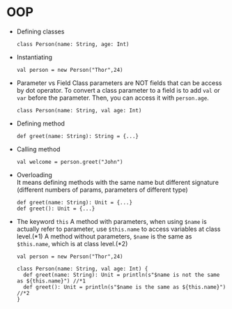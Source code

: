 # OOP
- Defining classes
  ```
  class Person(name: String, age: Int)
  ```
  
- Instantiating
  ```
  val person = new Person("Thor",24)
  ```
  
- Parameter vs Field
  Class parameters are NOT fields that can be access by dot operator.
  To convert a class parameter to a field is to add `val` or `var` before the parameter.
  Then, you can access it with `person.age`.
  ```
  class Person(name: String, val age: Int)
  ```
  
- Defining method
  ```
  def greet(name: String): String = {...}
  ```
  
- Calling method
  ```
  val welcome = person.greet("John")
  ```
 
 - Overloading  
  It means defining methods with the same name but different signature (different numbers of params, parameters of different type)
    ```
    def greet(name: String): Unit = {...}
    def greet(): Unit = {...}
    ```

 - The keyword `this`
 A method with parameters, when using `$name` is actually refer to parameter, use `$this.name` to access variables at class level.(*1)
 A method without parameters, `$name` is the same as `$this.name`, which is at class level.(*2)
    ```
    val person = new Person("Thor",24)
    
    class Person(name: String, val age: Int) {
      def greet(name: String): Unit = println(s"$name is not the same as ${this.name}") //*1
      def greet(): Unit = println(s"$name is the same as ${this.name}") //*2
    }
    ```
 
